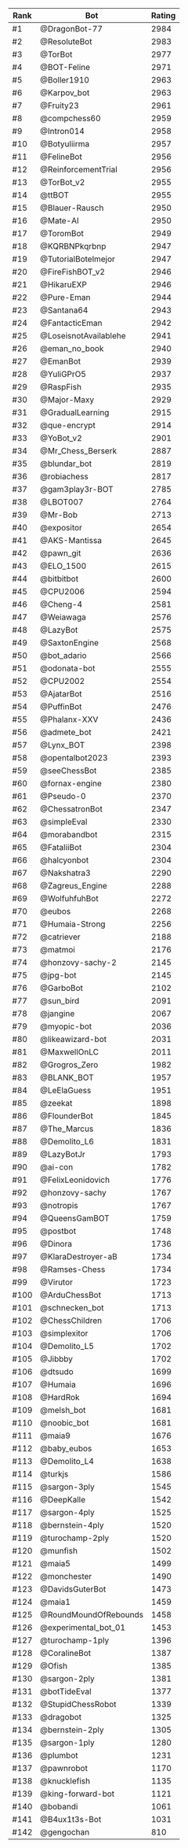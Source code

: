 Rank|Bot|Rating
---|---|---
#1|@DragonBot-77|2984
#2|@ResoluteBot|2983
#3|@TorBot|2977
#4|@BOT-Feline|2971
#5|@Boller1910|2963
#6|@Karpov_bot|2963
#7|@Fruity23|2961
#8|@compchess60|2959
#9|@Intron014|2958
#10|@Botyuliirma|2957
#11|@FelineBot|2956
#12|@ReinforcementTrial|2956
#13|@TorBot_v2|2955
#14|@ttBOT|2955
#15|@Blauer-Rausch|2950
#16|@Mate-AI|2950
#17|@ToromBot|2949
#18|@KQRBNPkqrbnp|2947
#19|@TutorialBotelmejor|2947
#20|@FireFishBOT_v2|2946
#21|@HikaruEXP|2946
#22|@Pure-Eman|2944
#23|@Santana64|2943
#24|@FantacticEman|2942
#25|@LoseisnotAvailablehe|2941
#26|@eman_no_book|2940
#27|@EmanBot|2939
#28|@YuliGPrO5|2937
#29|@RaspFish|2935
#30|@Major-Maxy|2929
#31|@GradualLearning|2915
#32|@que-encrypt|2914
#33|@YoBot_v2|2901
#34|@Mr_Chess_Berserk|2887
#35|@blundar_bot|2819
#36|@robiachess|2817
#37|@gam3play3r-BOT|2785
#38|@LBOT007|2764
#39|@Mr-Bob|2713
#40|@expositor|2654
#41|@AKS-Mantissa|2645
#42|@pawn_git|2636
#43|@ELO_1500|2615
#44|@bitbitbot|2600
#45|@CPU2006|2594
#46|@Cheng-4|2581
#47|@Weiawaga|2576
#48|@LazyBot|2575
#49|@SaxtonEngine|2568
#50|@bot_adario|2566
#51|@odonata-bot|2555
#52|@CPU2002|2554
#53|@AjatarBot|2516
#54|@PuffinBot|2476
#55|@Phalanx-XXV|2436
#56|@admete_bot|2421
#57|@Lynx_BOT|2398
#58|@opentalbot2023|2393
#59|@seeChessBot|2385
#60|@fornax-engine|2380
#61|@Pseudo-0|2370
#62|@ChessatronBot|2347
#63|@simpleEval|2330
#64|@morabandbot|2315
#65|@FataliiBot|2304
#66|@halcyonbot|2304
#67|@Nakshatra3|2290
#68|@Zagreus_Engine|2288
#69|@WolfuhfuhBot|2272
#70|@eubos|2268
#71|@Humaia-Strong|2256
#72|@catriever|2188
#73|@matmoi|2176
#74|@honzovy-sachy-2|2145
#75|@jpg-bot|2145
#76|@GarboBot|2102
#77|@sun_bird|2091
#78|@jangine|2067
#79|@myopic-bot|2036
#80|@likeawizard-bot|2031
#81|@MaxwellOnLC|2011
#82|@Grogros_Zero|1982
#83|@BLANK_BOT|1957
#84|@LeElaGuess|1951
#85|@zeekat|1898
#86|@FlounderBot|1845
#87|@The_Marcus|1836
#88|@Demolito_L6|1831
#89|@LazyBotJr|1793
#90|@ai-con|1782
#91|@FelixLeonidovich|1776
#92|@honzovy-sachy|1767
#93|@notropis|1767
#94|@QueensGamBOT|1759
#95|@postbot|1748
#96|@Dinora|1736
#97|@KlaraDestroyer-aB|1734
#98|@Ramses-Chess|1734
#99|@Virutor|1723
#100|@ArduChessBot|1713
#101|@schnecken_bot|1713
#102|@ChessChildren|1706
#103|@simplexitor|1706
#104|@Demolito_L5|1702
#105|@Jibbby|1702
#106|@dtsudo|1699
#107|@Humaia|1696
#108|@HardRok|1694
#109|@melsh_bot|1681
#110|@noobic_bot|1681
#111|@maia9|1676
#112|@baby_eubos|1653
#113|@Demolito_L4|1638
#114|@turkjs|1586
#115|@sargon-3ply|1545
#116|@DeepKalle|1542
#117|@sargon-4ply|1525
#118|@bernstein-4ply|1520
#119|@turochamp-2ply|1520
#120|@munfish|1502
#121|@maia5|1499
#122|@monchester|1490
#123|@DavidsGuterBot|1473
#124|@maia1|1459
#125|@RoundMoundOfRebounds|1458
#126|@experimental_bot_01|1453
#127|@turochamp-1ply|1396
#128|@CoralineBot|1387
#129|@Ofish|1385
#130|@sargon-2ply|1381
#131|@botTideEval|1377
#132|@StupidChessRobot|1339
#133|@dragobot|1325
#134|@bernstein-2ply|1305
#135|@sargon-1ply|1280
#136|@plumbot|1231
#137|@pawnrobot|1170
#138|@knucklefish|1135
#139|@king-forward-bot|1121
#140|@bobandi|1061
#141|@B4ux1t3s-Bot|1031
#142|@gengochan|810

